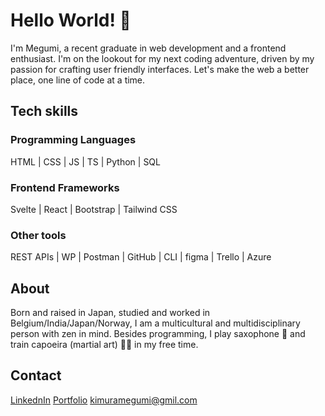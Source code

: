 # Hello World! 👋

I'm Megumi, a recent graduate in web development and a frontend enthusiast. I'm on the lookout for my next coding adventure, driven by my passion for crafting user friendly interfaces. Let's make the web a better place, one line of code at a time.

## Tech skills

### Programming Languages
HTML | CSS | JS | TS | Python | SQL

### Frontend Frameworks
Svelte | React | Bootstrap | Tailwind CSS

### Other tools
REST APIs | WP | Postman | GitHub | CLI | figma | Trello | Azure

## About
Born and raised in Japan, studied and worked in Belgium/India/Japan/Norway, I am a multicultural and multidisciplinary person with zen in mind. Besides programming, I play saxophone :saxophone: and train capoeira (martial art) :woman_cartwheeling: in my free time.

## Contact
[LinkednIn](https://www.linkedin.com/in/kimuramegumi/) 
[Portfolio](https://portfolio.megumi.no)
kimuramegumi@gmil.com




<!--
**MegumiKim/MegumiKim** is a ✨ _special_ ✨ repository because its `README.md` (this file) appears on your GitHub profile.

Here are some ideas to get you started:

- 🔭 I’m currently working on my personal mini projects.
Blog page: https://funny-boba-e7553f.netlify.app/

- 🌱 I’m currently learning Frontend Development at Noroff.

- 👯 I’m looking to collaborate on 
- 🤔 I’m looking for help with ...
- 💬 Ask me about ...
- 📫 How to reach me: 
https://www.linkedin.com/in/kimuramegumi/

- ⚡ Fun fact: I'm a capoeira martial artist :muscle:
-->
